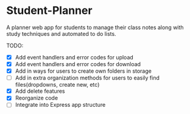 # Student-Planner
A planner web app for students to manage their class notes along with study techniques and automated to do lists.


TODO: 
 - [X] Add event handlers and error codes for upload
 - [X] Add event handlers and error codes for download
 - [X] Add in ways for users to create own folders in storage
 - [ ] Add in extra organization methods for users to easily find files(dropdowns, create new, etc)
 - [X] Add delete features
 - [X] Reorganize code
 - [ ] Integrate into Express app structure
